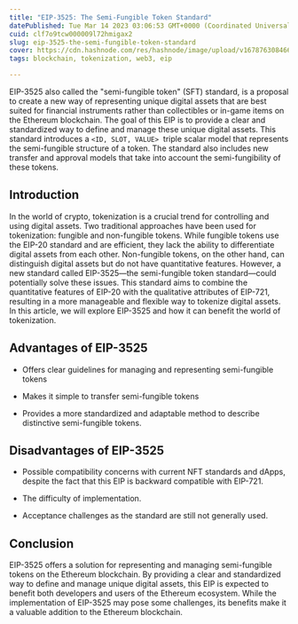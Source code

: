 ```yaml
---
title: "EIP-3525: The Semi-Fungible Token Standard"
datePublished: Tue Mar 14 2023 03:06:53 GMT+0000 (Coordinated Universal Time)
cuid: clf7o9tcw000009l72hmigax2
slug: eip-3525-the-semi-fungible-token-standard
cover: https://cdn.hashnode.com/res/hashnode/image/upload/v1678763084666/aac9d0ff-48f8-44d9-9aa3-4df26c7144f4.png
tags: blockchain, tokenization, web3, eip

---
```


EIP-3525 also called the "semi-fungible token" (SFT) standard, is a proposal to create a new way of representing unique digital assets that are best suited for financial instruments rather than collectibles or in-game items on the Ethereum blockchain. The goal of this EIP is to provide a clear and standardized way to define and manage these unique digital assets. This standard introduces a `<ID, SLOT, VALUE>`  triple scalar model that represents the semi-fungible structure of a token. The standard also includes new transfer and approval models that take into account the semi-fungibility of these tokens.

## Introduction

In the world of crypto, tokenization is a crucial trend for controlling and using digital assets. Two traditional approaches have been used for tokenization: fungible and non-fungible tokens. While fungible tokens use the EIP-20 standard and are efficient, they lack the ability to differentiate digital assets from each other. Non-fungible tokens, on the other hand, can distinguish digital assets but do not have quantitative features. However, a new standard called EIP-3525—the semi-fungible token standard—could potentially solve these issues. This standard aims to combine the quantitative features of EIP-20 with the qualitative attributes of EIP-721, resulting in a more manageable and flexible way to tokenize digital assets. In this article, we will explore EIP-3525 and how it can benefit the world of tokenization.

## Advantages of EIP-3525

* Offers clear guidelines for managing and representing semi-fungible tokens
    
* Makes it simple to transfer semi-fungible tokens
    
* Provides a more standardized and adaptable method to describe distinctive semi-fungible tokens.
    

## Disadvantages of EIP-3525

* Possible compatibility concerns with current NFT standards and dApps, despite the fact that this EIP is backward compatible with EIP-721.
    
* The difficulty of implementation.
    
* Acceptance challenges as the standard are still not generally used.
    

## Conclusion

EIP-3525 offers a solution for representing and managing semi-fungible tokens on the Ethereum blockchain. By providing a clear and standardized way to define and manage unique digital assets, this EIP is expected to benefit both developers and users of the Ethereum ecosystem. While the implementation of EIP-3525 may pose some challenges, its benefits make it a valuable addition to the Ethereum blockchain.